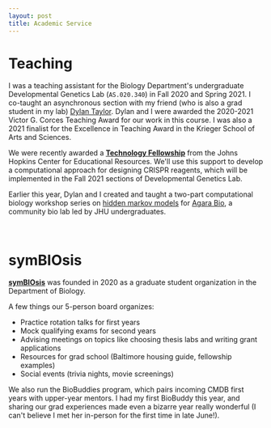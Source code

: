 ```yaml
---
layout: post
title: Academic Service
---
```

# Teaching

I was a teaching assistant for the Biology Department's undergraduate Developmental Genetics Lab (`AS.020.340`) in Fall 2020 and Spring 2021. I co-taught an asynchronous section with my friend (who is also a grad student in my lab) [Dylan Taylor](https://github.com/dtaylo95). Dylan and I were awarded the 2020-2021 Victor G. Corces Teaching Award for our work in this course. I was also a 2021 finalist for the Excellence in Teaching Award in the Krieger School of Arts and Sciences. 

We were recently awarded a **[Technology Fellowship](https://cer.jhu.edu/techfellows)** from the Johns Hopkins Center for Educational Resources. We'll use this support to develop a computational approach for designing CRISPR reagents, which will be implemented in the Fall 2021 sections of Developmental Genetics Lab. 

Earlier this year, Dylan and I created and taught a two-part computational biology workshop series on [hidden markov models](https://github.com/scarioscia/hmm_workshop) for [Agara Bio](https://www.agarabio.org/), a community bio lab led by JHU undergraduates.


<br />

# symBIOsis

**[symBIOsis](https://sites.krieger.jhu.edu/symbiosis/)** was founded in 2020 as a graduate student organization in the Department of Biology.

A few things our 5-person board organizes:

* Practice rotation talks for first years
* Mock qualifying exams for second years
* Advising meetings on topics like choosing thesis labs and writing grant applications
* Resources for grad school (Baltimore housing guide, fellowship examples)
* Social events (trivia nights, movie screenings)

We also run the BioBuddies program, which pairs incoming CMDB first years with upper-year mentors. I had my first BioBuddy this year, and sharing our grad experiences made even a bizarre year really wonderful (I can't believe I met her in-person for the first time in late June!). 



